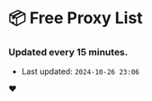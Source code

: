 # :package: Free Proxy List
### Updated every 15 minutes.

- Last updated: `2024-10-26 23:06`

:heart:
